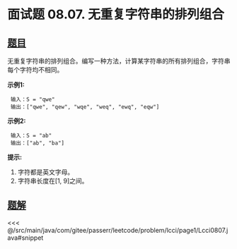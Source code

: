 # 面试题 08.07. 无重复字符串的排列组合

## [题目](https://leetcode.cn/problems/permutation-i-lcci/)
无重复字符串的排列组合。编写一种方法，计算某字符串的所有排列组合，字符串每个字符均不相同。

**示例1:**

```
 输入：S = "qwe"
 输出：["qwe", "qew", "wqe", "weq", "ewq", "eqw"]
```

**示例2:**

```
 输入：S = "ab"
 输出：["ab", "ba"]
```

**提示:**

1. 字符都是英文字母。
2. 字符串长度在\[1, 9\]之间。


## [题解](https://github.com/PasseRR/JavaLeetCode/blob/master/src/main/java/com/gitee/passerr/leetcode/problem/lcci/page1/Lcci0807.java)

<<< @/src/main/java/com/gitee/passerr/leetcode/problem/lcci/page1/Lcci0807.java#snippet
